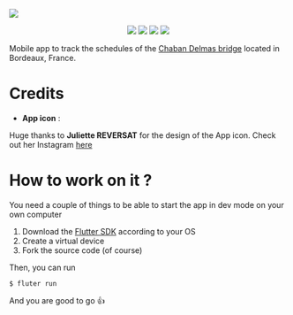 ![](banner.png)

<p align="center">
  <a href="https://flutter.dev"><img src="https://img.shields.io/badge/flutter-blue?logo=flutter&style=for-the-badge"></a> 
  <a href="https://github.com/vareversat/chabo-app/actions"><img src="https://img.shields.io/github/actions/workflow/status/vareversat/chabo-app/push.main.yaml?logo=github&style=for-the-badge"></a>
  <a href="https://github.com/vareversat/chab-app/releases"><img src="https://img.shields.io/github/v/tag/vareversat/chabo-app?label=version&logo=git&logoColor=white&style=for-the-badge"></a>
  <a href="https://codecov.io/gh/vareversat/chabo-app/"><img src="https://img.shields.io/codecov/c/github/vareversat/chabo-app?logo=codecov&style=for-the-badge&token=VJCS172J1T"></a>
</p>

Mobile app to track the schedules of the [Chaban Delmas bridge](https://fr.wikipedia.org/wiki/Pont_Jacques-Chaban-Delmas) located in Bordeaux, France.

# Credits 

 - **App icon** : 

Huge thanks to **Juliette REVERSAT** for the design of the App icon. Check out her Instagram [here](https://www.instagram.com/_sanzecailles_/)


# How to work on it ?

You need a couple of things to be able to start the app in dev mode on your own computer

1) Download the [Flutter SDK](https://flutter.dev/docs/get-started/install) according to your OS
2) Create a virtual device
3) Fork the source code (of course)

Then, you can run
```shell script
$ fluter run
```
And you are good to go :thumbsup:

